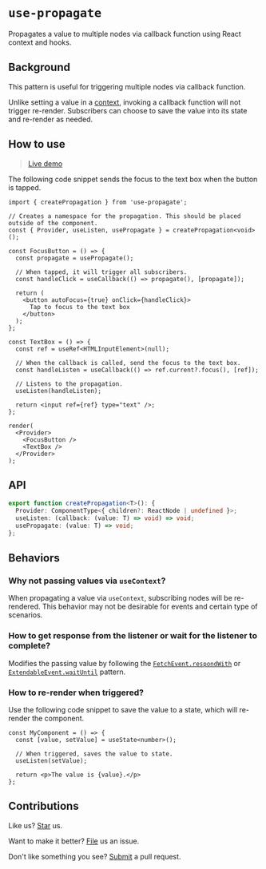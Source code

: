 # `use-propagate`

Propagates a value to multiple nodes via callback function using React context and hooks.

## Background

This pattern is useful for triggering multiple nodes via callback function.

Unlike setting a value in a [context](https://react.dev/reference/react/createContext), invoking a callback function will not trigger re-render. Subscribers can choose to save the value into its state and re-render as needed.

## How to use

> [Live demo](https://compulim.github.io/use-propagate)

The following code snippet sends the focus to the text box when the button is tapped.

```tsx
import { createPropagation } from 'use-propagate';

// Creates a namespace for the propagation. This should be placed outside of the component.
const { Provider, useListen, usePropagate } = createPropagation<void>();

const FocusButton = () => {
  const propagate = usePropagate();

  // When tapped, it will trigger all subscribers.
  const handleClick = useCallback(() => propagate(), [propagate]);

  return (
    <button autoFocus={true} onClick={handleClick}>
      Tap to focus to the text box
    </button>
  );
};

const TextBox = () => {
  const ref = useRef<HTMLInputElement>(null);

  // When the callback is called, send the focus to the text box.
  const handleListen = useCallback(() => ref.current?.focus(), [ref]);

  // Listens to the propagation.
  useListen(handleListen);

  return <input ref={ref} type="text" />;
};

render(
  <Provider>
    <FocusButton />
    <TextBox />
  </Provider>
);
```

## API

```ts
export function createPropagation<T>(): {
  Provider: ComponentType<{ children?: ReactNode | undefined }>;
  useListen: (callback: (value: T) => void) => void;
  usePropagate: (value: T) => void;
};
```

## Behaviors

### Why not passing values via `useContext`?

When propagating a value via `useContext`, subscribing nodes will be re-rendered. This behavior may not be desirable for events and certain type of scenarios.

### How to get response from the listener or wait for the listener to complete?

Modifies the passing value by following the [`FetchEvent.respondWith`](https://developer.mozilla.org/en-US/docs/Web/API/FetchEvent/respondWith) or [`ExtendableEvent.waitUntil`](https://developer.mozilla.org/en-US/docs/Web/API/ExtendableEvent/waitUntil) pattern.

### How to re-render when triggered?

Use the following code snippet to save the value to a state, which will re-render the component.

```tsx
const MyComponent = () => {
  const [value, setValue] = useState<number>();

  // When triggered, saves the value to state.
  useListen(setValue);

  return <p>The value is {value}.</p>
};
```

## Contributions

Like us? [Star](https://github.com/compulim/use-propagate/stargazers) us.

Want to make it better? [File](https://github.com/compulim/use-propagate/issues) us an issue.

Don't like something you see? [Submit](https://github.com/compulim/use-propagate/pulls) a pull request.

